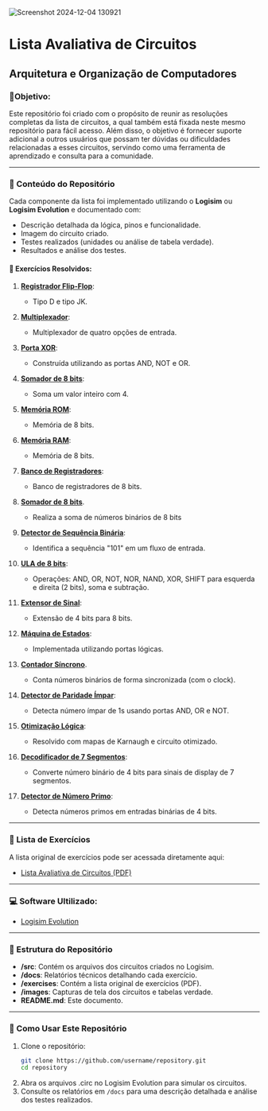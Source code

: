 ![Screenshot 2024-12-04 130921](https://github.com/user-attachments/assets/301dac75-6134-4ce3-b56b-8f486a239e9d)

# Lista Avaliativa de Circuitos

## Arquitetura e Organização de Computadores

### 🎯Objetivo:

Este repositório foi criado com o propósito de reunir as resoluções completas da lista de circuitos, a qual também está fixada neste mesmo repositório para fácil acesso. Além disso, o objetivo é fornecer suporte adicional a outros usuários que possam ter dúvidas ou dificuldades relacionadas a esses circuitos, servindo como uma ferramenta de aprendizado e consulta para a comunidade.

---

### 📜 Conteúdo do Repositório

Cada componente da lista foi implementado utilizando o **Logisim** ou **Logisim Evolution** e documentado com:

- Descrição detalhada da lógica, pinos e funcionalidade.
- Imagem do circuito criado.
- Testes realizados (unidades ou análise de tabela verdade).
- Resultados e análise dos testes.

#### 📝 Exercícios Resolvidos:

1. **[Registrador Flip-Flop](./docs/registrador-flip-flop.md)**:

   - Tipo D e tipo JK.

2. **[Multiplexador](./docs/multiplexador-4-entradas.md)**:

   - Multiplexador de quatro opções de entrada.

3. **[Porta XOR](./docs/porta-xor-and-not-or.md)**:

   - Construída utilizando as portas AND, NOT e OR.

4. **[Somador de 8 bits](./docs/somador-8-bits-mais-4.md)**:

   - Soma um valor inteiro com 4.

5. **[Memória ROM](./docs/memoria-rom-8-bits.md)**:

   - Memória de 8 bits.

6. **[Memória RAM](./docs/memoria-ram-8-bits.md)**:

   - Memória de 8 bits.

7. **[Banco de Registradores](./docs/banco-de-registradores.md)**:

   - Banco de registradores de 8 bits.

8. **[Somador de 8 bits](./docs/somador-8-bits.md)**.

   - Realiza a soma de números binários de 8 bits

9. **[Detector de Sequência Binária](./docs/detector-sequencia-binaria-101.md)**:

   - Identifica a sequência "101" em um fluxo de entrada.

10. **[ULA de 8 bits](./docs/ula-8-bits.md)**:

    - Operações: AND, OR, NOT, NOR, NAND, XOR, SHIFT para esquerda e direita (2 bits), soma e subtração.

11. **[Extensor de Sinal](./docs/extensor-sinal-4-para-8-bits.md)**:

    - Extensão de 4 bits para 8 bits.

12. **[Máquina de Estados](./docs/maquina-de-estados.md)**:

    - Implementada utilizando portas lógicas.

13. **[Contador Síncrono](./docs/contador-sincrono.md)**.

    - Conta números binários de forma sincronizada (com o clock).

14. **[Detector de Paridade Ímpar](./docs/detector-paridade-impar.md)**:

    - Detecta número ímpar de 1s usando portas AND, OR e NOT.

15. **[Otimização Lógica](./docs/otimizacao-logica-karnaugh.md)**:

    - Resolvido com mapas de Karnaugh e circuito otimizado.

16. **[Decodificador de 7 Segmentos](./docs/decodificador-7-segmentos.md)**:

    - Converte número binário de 4 bits para sinais de display de 7 segmentos.

17. **[Detector de Número Primo](./docs/detector-numeros-primos.md)**:
    - Detecta números primos em entradas binárias de 4 bits.

---

### 📜 Lista de Exercícios

A lista original de exercícios pode ser acessada diretamente aqui:

- [Lista Avaliativa de Circuitos (PDF)](./exercises/Lista_circuitos-AOC.pdf)

---

### 💻 Software Ultilizado:</h3>

- [Logisim Evolution](https://github.com/logisim-evolution/logisim-evolution)

---

### 📂 Estrutura do Repositório

- **/src**: Contém os arquivos dos circuitos criados no Logisim.
- **/docs**: Relatórios técnicos detalhando cada exercício.
- **/exercises**: Contém a lista original de exercícios (PDF).
- **/images**: Capturas de tela dos circuitos e tabelas verdade.
- **README.md**: Este documento.

---

### 📖 Como Usar Este Repositório

1. Clone o repositório:
   ```bash
   git clone https://github.com/username/repository.git
   cd repository
   ```
2. Abra os arquivos .circ no Logisim Evolution para simular os circuitos.
3. Consulte os relatórios em `/docs` para uma descrição detalhada e análise dos testes realizados.
